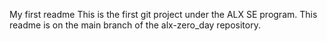 My first readme
This is the first git project under the ALX SE program. This readme is on the main branch of the alx-zero_day repository.
